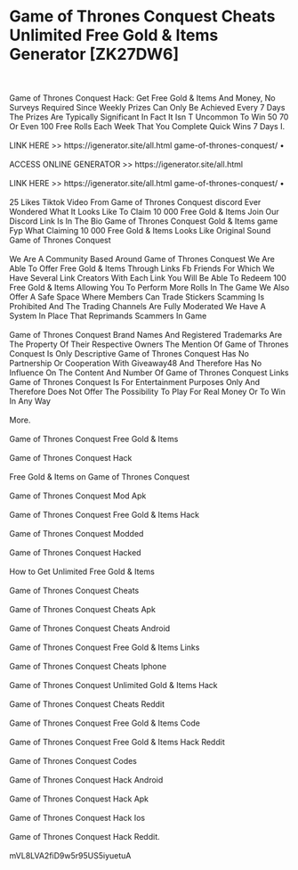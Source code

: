 # Game of Thrones Conquest Cheats Unlimited Free Gold & Items Generator [ZK27DW6]
<br>
<br>Game of Thrones Conquest Hack: Get Free Gold & Items And Money, No Surveys Required Since Weekly Prizes Can Only Be Achieved Every 7 Days The Prizes Are Typically Significant In Fact It Isn T Uncommon To Win 50 70 Or Even 100 Free Rolls Each Week That You Complete Quick Wins 7 Days I.
<br>
<br>LINK HERE >> https://igenerator.site/all.html
game-of-thrones-conquest/  •
<br>
<br>ACCESS ONLINE GENERATOR >> https://igenerator.site/all.html

<br>
<br>LINK HERE >> https://igenerator.site/all.html
game-of-thrones-conquest/ •
<br>
<br>25 Likes Tiktok Video From Game of Thrones Conquest discord Ever Wondered What It Looks Like To Claim 10 000 Free Gold & Items Join Our Discord Link Is In The Bio Game of Thrones Conquest Gold & Items game Fyp What Claiming 10 000 Free Gold & Items Looks Like Original Sound Game of Thrones Conquest
<br>
<br>We Are A Community Based Around Game of Thrones Conquest We Are Able To Offer Free Gold & Items Through Links Fb Friends For Which We Have Several Link Creators With Each Link You Will Be Able To Redeem 100 Free Gold & Items Allowing You To Perform More Rolls In The Game We Also Offer A Safe Space Where Members Can Trade Stickers Scamming Is Prohibited And The Trading Channels Are Fully Moderated We Have A System In Place That Reprimands Scammers In Game
<br>
<br>Game of Thrones Conquest Brand Names And Registered Trademarks Are The Property Of Their Respective Owners The Mention Of Game of Thrones Conquest Is Only Descriptive Game of Thrones Conquest Has No Partnership Or Cooperation With Giveaway48 And Therefore Has No Influence On The Content And Number Of Game of Thrones Conquest Links Game of Thrones Conquest Is For Entertainment Purposes Only And Therefore Does Not Offer The Possibility To Play For Real Money Or To Win In Any Way
<br>
<br>More.
<br>
<br>Game of Thrones Conquest Free Gold & Items
<br>
<br>Game of Thrones Conquest Hack
<br>
<br>Free Gold & Items on Game of Thrones Conquest
<br>
<br>Game of Thrones Conquest Mod Apk
<br>
<br>Game of Thrones Conquest Free Gold & Items Hack
<br>
<br>Game of Thrones Conquest Modded
<br>
<br>Game of Thrones Conquest Hacked
<br>
<br>How to Get Unlimited Free Gold & Items
<br>
<br>Game of Thrones Conquest Cheats
<br>
<br>Game of Thrones Conquest Cheats Apk
<br>
<br>Game of Thrones Conquest Cheats Android
<br>
<br>Game of Thrones Conquest Free Gold & Items Links
<br>
<br>Game of Thrones Conquest Cheats Iphone
<br>
<br>Game of Thrones Conquest Unlimited Gold & Items Hack
<br>
<br>Game of Thrones Conquest Cheats Reddit
<br>
<br>Game of Thrones Conquest Free Gold & Items Code
<br>
<br>Game of Thrones Conquest Free Gold & Items Hack Reddit
<br>
<br>Game of Thrones Conquest Codes
<br>
<br>Game of Thrones Conquest Hack Android
<br>
<br>Game of Thrones Conquest Hack Apk
<br>
<br>Game of Thrones Conquest Hack Ios
<br>
<br>Game of Thrones Conquest Hack Reddit.
<br>
<br>mVL8LVA2fiD9w5r95US5iyuetuA

